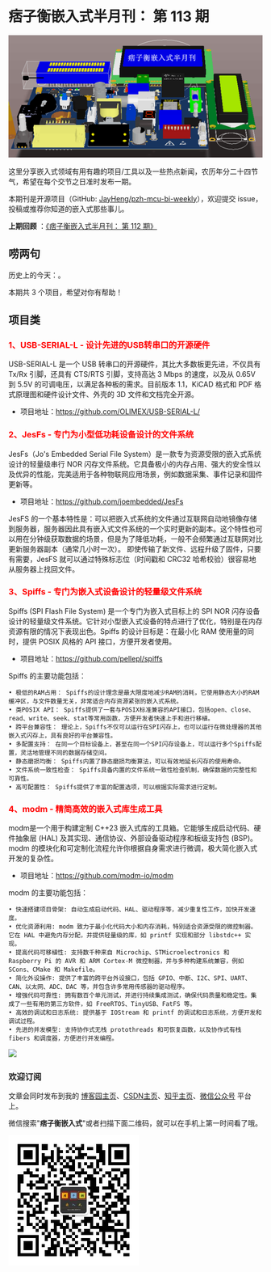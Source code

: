 # 痞子衡嵌入式半月刊： 第 113 期

![](https://raw.githubusercontent.com/JayHeng/pzh-mcu-bi-weekly/master/pics/pzh_mcu_bi_weekly.PNG)

这里分享嵌入式领域有用有趣的项目/工具以及一些热点新闻，农历年分二十四节气，希望在每个交节之日准时发布一期。

本期刊是开源项目（GitHub: [JayHeng/pzh-mcu-bi-weekly](https://github.com/JayHeng/pzh-mcu-bi-weekly)），欢迎提交 issue，投稿或推荐你知道的嵌入式那些事儿。

**上期回顾** ：[《痞子衡嵌入式半月刊： 第 112 期》](https://www.cnblogs.com/henjay724/p/18583038)

## 唠两句

历史上的今天：。

本期共 3 个项目，希望对你有帮助！

## 项目类

### <font color="red">1、USB-SERIAL-L - 设计先进的USB转串口的开源硬件</font>

USB-SERIAL-L 是一个 USB 转串口的开源硬件，其比大多数板更先进，不仅具有 Tx/Rx 引脚，还具有 CTS/RTS 引脚，支持高达 3 Mbps 的速度，以及从 0.65V 到 5.5V 的可调电压，以满足各种板的需求。目前版本 1.1，KiCAD 格式和 PDF 格式原理图和硬件设计文件、外壳的 3D 文件和文档完全开源。

 * 项目地址：https://github.com/OLIMEX/USB-SERIAL-L/

### <font color="red">2、JesFs - 专门为小型低功耗设备设计的文件系统</font>

JesFs（Jo's Embedded Serial File System）是一款专为资源受限的嵌入式系统设计的轻量级串行 NOR 闪存文件系统。它具备极小的内存占用、强大的安全性以及优异的性能，完美适用于各种物联网应用场景，例如数据采集、事件记录和固件更新等。

 * 项目地址：https://github.com/joembedded/JesFs

JesFS 的一个基本特性是：可以把嵌入式系统的文件通过互联网自动地镜像存储到服务器，服务器因此具有嵌入式文件系统的一个实时更新的副本。这个特性也可以用在分钟级获取数据的场景，但是为了降低功耗，一般不会频繁通过互联网对比更新服务器副本（通常几小时一次）。 即使传输了新文件、远程升级了固件，只要有需要，JesFS 就可以通过特殊标志位（时间戳和 CRC32 哈希校验）很容易地从服务器上找回文件。

### <font color="red">3、Spiffs - 专门为嵌入式设备设计的轻量级文件系统</font>

Spiffs (SPI Flash File System) 是一个专门为嵌入式目标上的 SPI NOR 闪存设备设计的轻量级文件系统。它针对小型嵌入式设备的特点进行了优化，特别是在内存资源有限的情况下表现出色。Spiffs 的设计目标是：在最小化 RAM 使用量的同时，提供 POSIX 风格的 API 接口，方便开发者使用。

 * 项目地址：https://github.com/pellepl/spiffs

Spiffs 的主要功能包括：

```text
• 极低的RAM占用： Spiffs的设计理念是最大限度地减少RAM的消耗，它使用静态大小的RAM缓冲区，与文件数量无关，非常适合内存资源紧张的嵌入式系统。
• 类POSIX API： Spiffs提供了一套与POSIX标准兼容的API接口，包括open、close、read、write、seek、stat等常用函数，方便开发者快速上手和进行移植。
• 跨平台兼容性： 理论上，Spiffs不仅可以运行在SPI闪存上，也可以运行在微处理器的其他嵌入式闪存上，具有良好的平台兼容性。
• 多配置支持： 在同一个目标设备上，甚至在同一个SPI闪存设备上，可以运行多个Spiffs配置，灵活地管理不同的数据存储空间。
• 静态磨损均衡： Spiffs内置了静态磨损均衡算法，可以有效地延长闪存的使用寿命。
• 文件系统一致性检查： Spiffs具备内置的文件系统一致性检查机制，确保数据的完整性和可靠性。
• 高可配置性： Spiffs提供了丰富的配置选项，可以根据实际需求进行定制。
```

### <font color="red">4、modm - 精简高效的嵌入式库生成工具</font>

modm是一个用于构建定制 C++23 嵌入式库的工具箱。它能够生成启动代码、硬件抽象层 (HAL) 及其实现、通信协议、外部设备驱动程序和板级支持包 (BSP)。modm 的模块化和可定制化流程允许你根据自身需求进行微调，极大简化嵌入式开发的复杂性。

 * 项目地址：https://github.com/modm-io/modm

modm 的主要功能包括：

```text
• 快速搭建项目骨架: 自动生成启动代码、HAL、驱动程序等，减少重复性工作，加快开发速度。
• 优化资源利用: modm 致力于最小化代码大小和内存消耗，特别适合资源受限的微控制器。它在 HAL 中避免内存分配，并提供轻量级的库，如 printf 实现和部分 libstdc++ 实现。
• 提高代码可移植性: 支持数千种来自 Microchip、STMicroelectronics 和 Raspberry Pi 的 AVR 和 ARM Cortex-M 微控制器，并与多种构建系统兼容，例如 SCons、CMake 和 Makefile。
• 简化外设操作: 提供了丰富的跨平台外设接口，包括 GPIO、中断、I2C、SPI、UART、CAN、以太网、ADC、DAC 等，并包含许多常用传感器的驱动程序。
• 增强代码可靠性: 拥有数百个单元测试，并进行持续集成测试，确保代码质量和稳定性。集成了一些有用的第三方软件，如 FreeRTOS、TinyUSB、FatFS 等。
• 高效的调试和日志系统: 提供基于 IOStream 和 printf 的调试和日志系统，方便开发和调试过程。
• 先进的并发模型: 支持协作式无栈 protothreads 和可恢复函数，以及协作式有栈 fibers 和调度器，方便进行并发编程。
```

![](https://raw.githubusercontent.com/JayHeng/pzh-mcu-bi-weekly/master/pics/issue-113/.PNG)


### 欢迎订阅

文章会同时发布到我的 [博客园主页](https://www.cnblogs.com/henjay724/)、[CSDN主页](https://blog.csdn.net/henjay724)、[知乎主页](https://www.zhihu.com/people/henjay724)、[微信公众号](http://weixin.sogou.com/weixin?type=1&query=痞子衡嵌入式) 平台上。

微信搜索"__痞子衡嵌入式__"或者扫描下面二维码，就可以在手机上第一时间看了哦。

![](https://raw.githubusercontent.com/JayHeng/pzhmcu-picture/master/wechat/pzhMcu_qrcode_258x258.jpg)

